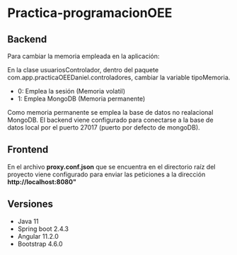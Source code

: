 # Practica-programacionOEE

<h2>Backend</h2>
<p>Para cambiar la memoria empleada en la aplicación:
<p>En la clase  usuariosControlador, dentro del paquete com.app.practicaOEEDaniel.controladores, cambiar la variable tipoMemoria.</p>
<ul>
  <li>0: Emplea la sesión (Memoria volatil)</li>
  <li>1: Emplea MongoDB (Memoria permanente)</li>
 </ul>  

<p>
Como memoria permanente se emplea la base de datos no realacional MongoDB. El backend viene configurado para conectarse a la base de datos local por el puerto 27017 (puerto por defecto de mongoDB).</p>

<h2>Frontend</h2>
<p>En el archivo <strong>proxy.conf.json</strong> que se encuentra en el directorio raíz del proyecto viene configurado para enviar las peticiones a la dirección <strong> http://localhost:8080"</strong></p>


<h2>Versiones</h2>
  <ul>
<li>Java 11</li>
<li>Spring boot 2.4.3</li>
<li>Angular 11.2.0</li>
<li>Bootstrap 4.6.0</li>
    </ul>
  </p>
